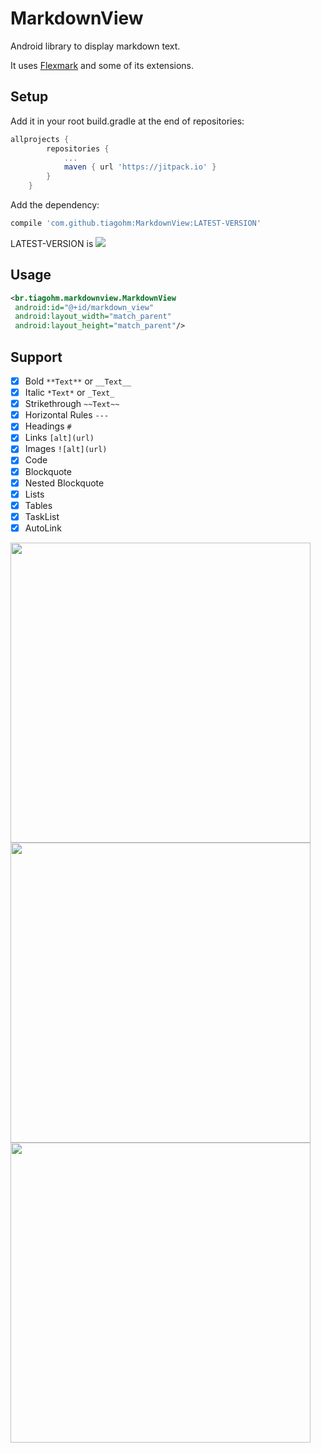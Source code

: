 # MarkdownView

Android library to display markdown text.

It uses [Flexmark](https://github.com/vsch/flexmark-java) and some of its extensions.

## Setup

Add it in your root build.gradle at the end of repositories:
```gradle
allprojects {
		repositories {
			...
			maven { url 'https://jitpack.io' }
		}
	}
```
Add the dependency:
```gradle
compile 'com.github.tiagohm:MarkdownView:LATEST-VERSION'
```

LATEST-VERSION is [![](https://jitpack.io/v/tiagohm/MarkdownView.svg)](https://jitpack.io/#tiagohm/MarkdownView)

## Usage

```xml
<br.tiagohm.markdownview.MarkdownView
 android:id="@+id/markdown_view"
 android:layout_width="match_parent"
 android:layout_height="match_parent"/>
```

## Support

- [x] Bold `**Text**` or `__Text__`
- [x] Italic `*Text*` or `_Text_`
- [x] Strikethrough `~~Text~~`
- [x] Horizontal Rules `---`
- [x] Headings `#`
- [x] Links `[alt](url)`
- [x] Images `![alt](url)`
- [x] Code
- [x] Blockquote
- [x] Nested Blockquote
- [x] Lists
- [x] Tables
- [x] TaskList
- [x] AutoLink

<img width='480' src='https://raw.githubusercontent.com/tiagohm/MarkdownView/develop/1.png'/>
<img width='480' src='https://raw.githubusercontent.com/tiagohm/MarkdownView/develop/2.png'/>
<img width='480' src='https://raw.githubusercontent.com/tiagohm/MarkdownView/develop/3.png'/>
